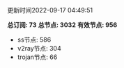 更新时间2022-09-17 04:49:51

**总订阅: 73**
**总节点: 3032**
**有效节点: 956**
- ss节点: 586
- v2ray节点: 304
- trojan节点: 66
